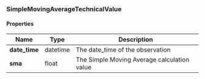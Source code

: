 

[//]: # (CLASS:SimpleMovingAverageTechnicalValue)

[//]: # (KIND:object)

### SimpleMovingAverageTechnicalValue

#### Properties

[//]: # (START_DEFINITION)

Name | Type | Description
------------ | ------------- | -------------
**date_time** | datetime | The date_time of the observation &nbsp;
**sma** | float | The Simple Moving Average calculation value &nbsp;

[//]: # (END_DEFINITION)



